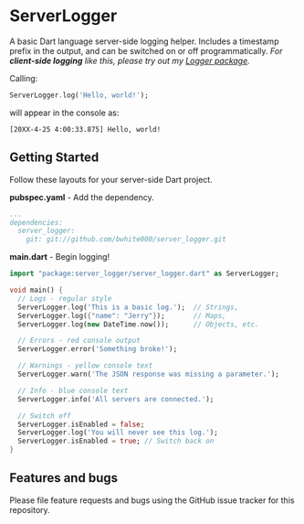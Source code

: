 ServerLogger
============

A basic Dart language server-side logging helper. Includes a timestamp prefix in
the output, and can be switched on or off programmatically. *For __client-side
logging__ like this, please try out my [Logger package](https://github.com/bwhite000/logger).*

Calling:

````Dart
ServerLogger.log('Hello, world!');
````

will appear in the console as:

````plain
[20XX-4-25 4:00:33.875] Hello, world!
````

Getting Started
---------------

Follow these layouts for your server-side Dart project.

__pubspec.yaml__ - Add the dependency.

````yaml
...
dependencies:
  server_logger:
    git: git://github.com/bwhite000/server_logger.git
````

__main.dart__ - Begin logging!

````Dart
import "package:server_logger/server_logger.dart" as ServerLogger;

void main() {
  // Logs - regular style
  ServerLogger.log('This is a basic log.');  // Strings,
  ServerLogger.log({"name": "Jerry"});       // Maps,
  ServerLogger.log(new DateTime.now());      // Objects, etc.

  // Errors - red console output
  ServerLogger.error('Something broke!');

  // Warnings - yellow console text
  ServerLogger.warn('The JSON response was missing a parameter.');

  // Info - blue console text
  ServerLogger.info('All servers are connected.');

  // Switch off
  ServerLogger.isEnabled = false;
  ServerLogger.log('You will never see this log.');
  ServerLogger.isEnabled = true; // Switch back on
}
````

Features and bugs
-----------------

Please file feature requests and bugs using the GitHub issue tracker for this repository.
